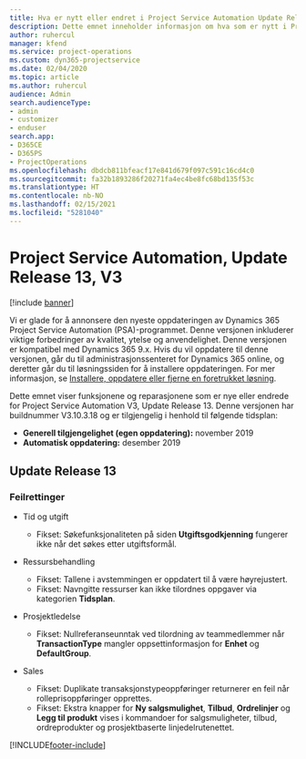 ```yaml
---
title: Hva er nytt eller endret i Project Service Automation Update Release 13, V3
description: Dette emnet inneholder informasjon om hva som er nytt i Project Service Automation Update Release 13, V3.
author: ruhercul
manager: kfend
ms.service: project-operations
ms.custom: dyn365-projectservice
ms.date: 02/04/2020
ms.topic: article
ms.author: ruhercul
audience: Admin
search.audienceType:
- admin
- customizer
- enduser
search.app:
- D365CE
- D365PS
- ProjectOperations
ms.openlocfilehash: dbdcb811bfeacf17e841d679f097c591c16cd4c0
ms.sourcegitcommit: fa32b1893286f20271fa4ec4be8fc68bd135f53c
ms.translationtype: HT
ms.contentlocale: nb-NO
ms.lasthandoff: 02/15/2021
ms.locfileid: "5281040"
---
```

# <a name="project-service-automation-update-release-13-v3"></a>Project Service Automation, Update Release 13, V3

[!include [banner](../includes/psa-now-project-operations.md)]

Vi er glade for å annonsere den nyeste oppdateringen av Dynamics 365 Project Service Automation (PSA)-programmet. Denne versjonen inkluderer viktige forbedringer av kvalitet, ytelse og anvendelighet. Denne versjonen er kompatibel med Dynamics 365 9.x. Hvis du vil oppdatere til denne versjonen, går du til administrasjonssenteret for Dynamics 365 online, og deretter går du til løsningssiden for å installere oppdateringen. For mer informasjon, se [Installere, oppdatere eller fjerne en foretrukket løsning](https://docs.microsoft.com/power-platform/admin/install-remove-preferred-solution).

Dette emnet viser funksjonene og reparasjonene som er nye eller endrede for Project Service Automation V3, Update Release 13. Denne versjonen har buildnummer V3.10.3.18 og er tilgjengelig i henhold til følgende tidsplan:

- **Generell tilgjengelighet (egen oppdatering):** november 2019
- **Automatisk oppdatering:** desember 2019


## <a name="update-release-13"></a>Update Release 13 

### <a name="bug-fixes"></a>Feilrettinger

- Tid og utgift

     - Fikset: Søkefunksjonaliteten på siden **Utgiftsgodkjenning** fungerer ikke når det søkes etter utgiftsformål.

- Ressursbehandling

     - Fikset: Tallene i avstemmingen er oppdatert til å være høyrejustert.
     - Fikset: Navngitte ressurser kan ikke tilordnes oppgaver via kategorien **Tidsplan**.

- Prosjektledelse

     - Fikset: Nullreferanseunntak ved tilordning av teammedlemmer når **TransactionType** mangler oppsettinformasjon for **Enhet** og **DefaultGroup**.

- Sales

     - Fikset: Duplikate transaksjonstypeoppføringer returnerer en feil når rolleprisoppføringer opprettes.
     - Fikset: Ekstra knapper for **Ny salgsmulighet**, **Tilbud**, **Ordrelinjer** og **Legg til produkt** vises i kommandoer for salgsmuligheter, tilbud, ordreprodukter og prosjektbaserte linjedelrutenettet.




[!INCLUDE[footer-include](../includes/footer-banner.md)]